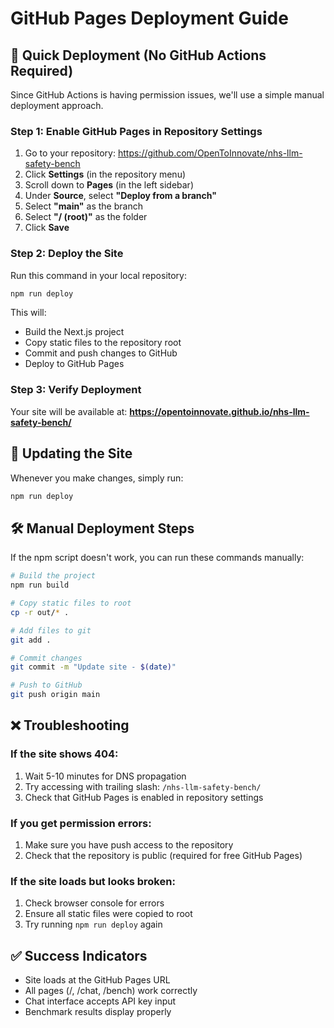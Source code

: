 # GitHub Pages Deployment Guide

## 🚀 Quick Deployment (No GitHub Actions Required)

Since GitHub Actions is having permission issues, we'll use a simple manual deployment approach.

### Step 1: Enable GitHub Pages in Repository Settings

1. Go to your repository: https://github.com/OpenToInnovate/nhs-llm-safety-bench
2. Click **Settings** (in the repository menu)
3. Scroll down to **Pages** (in the left sidebar)
4. Under **Source**, select **"Deploy from a branch"**
5. Select **"main"** as the branch
6. Select **"/ (root)"** as the folder
7. Click **Save**

### Step 2: Deploy the Site

Run this command in your local repository:

```bash
npm run deploy
```

This will:
- Build the Next.js project
- Copy static files to the repository root
- Commit and push changes to GitHub
- Deploy to GitHub Pages

### Step 3: Verify Deployment

Your site will be available at:
**https://opentoinnovate.github.io/nhs-llm-safety-bench/**

## 🔄 Updating the Site

Whenever you make changes, simply run:

```bash
npm run deploy
```

## 🛠️ Manual Deployment Steps

If the npm script doesn't work, you can run these commands manually:

```bash
# Build the project
npm run build

# Copy static files to root
cp -r out/* .

# Add files to git
git add .

# Commit changes
git commit -m "Update site - $(date)"

# Push to GitHub
git push origin main
```

## ❌ Troubleshooting

### If the site shows 404:
1. Wait 5-10 minutes for DNS propagation
2. Try accessing with trailing slash: `/nhs-llm-safety-bench/`
3. Check that GitHub Pages is enabled in repository settings

### If you get permission errors:
1. Make sure you have push access to the repository
2. Check that the repository is public (required for free GitHub Pages)

### If the site loads but looks broken:
1. Check browser console for errors
2. Ensure all static files were copied to root
3. Try running `npm run deploy` again

## ✅ Success Indicators

- Site loads at the GitHub Pages URL
- All pages (/, /chat, /bench) work correctly
- Chat interface accepts API key input
- Benchmark results display properly
